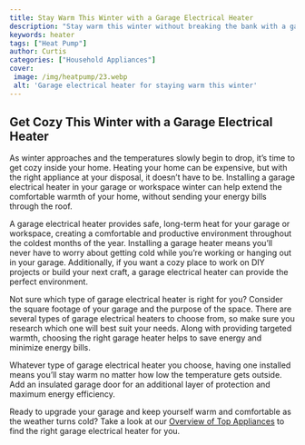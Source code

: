 ```yaml
---
title: Stay Warm This Winter with a Garage Electrical Heater
description: "Stay warm this winter without breaking the bank with a garage electrical heater Learn about the benefits of garage electrical heaters and how to choose the right one for you in this blog post"
keywords: heater
tags: ["Heat Pump"]
author: Curtis
categories: ["Household Appliances"]
cover: 
 image: /img/heatpump/23.webp
 alt: 'Garage electrical heater for staying warm this winter'
---
```

## Get Cozy This Winter with a Garage Electrical Heater

As winter approaches and the temperatures slowly begin to drop, it’s time to get cozy inside your home. Heating your home can be expensive, but with the right appliance at your disposal, it doesn’t have to be. Installing a garage electrical heater in your garage or workspace winter can help extend the comfortable warmth of your home, without sending your energy bills through the roof. 

A garage electrical heater provides safe, long-term heat for your garage or workspace, creating a comfortable and productive environment throughout the coldest months of the year. Installing a garage heater means you’ll never have to worry about getting cold while you’re working or hanging out in your garage. Additionally, if you want a cozy place to work on DIY projects or build your next craft, a garage electrical heater can provide the perfect environment.

Not sure which type of garage electrical heater is right for you? Consider the square footage of your garage and the purpose of the space. There are several types of garage electrical heaters to choose from, so make sure you research which one will best suit your needs. Along with providing targeted warmth, choosing the right garage heater helps to save energy and minimize energy bills.

Whatever type of garage electrical heater you choose, having one installed means you’ll stay warm no matter how low the temperature gets outside. Add an insulated garage door for an additional layer of protection and maximum energy efficiency. 

Ready to upgrade your garage and keep yourself warm and comfortable as the weather turns cold? Take a look at our [Overview of Top Appliances](./pages/appliance-overview) to find the right garage electrical heater for you.
